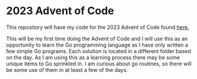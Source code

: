 # 2023 Advent of Code

This repository will have my code for the 2023 Advent of Code found [here.](https://adventofcode.com/)

This will be my first time doing the Advent of Code and I will use this as an opportunity to learn the Go programming language as I have only written a few simple Go programs. Each solution is located in a different folder based on the day. As I am using this as a learning process there may be some unique items to Go sprinkled in. I am curious about go routines, so there will be some use of them in at least a few of the days.
